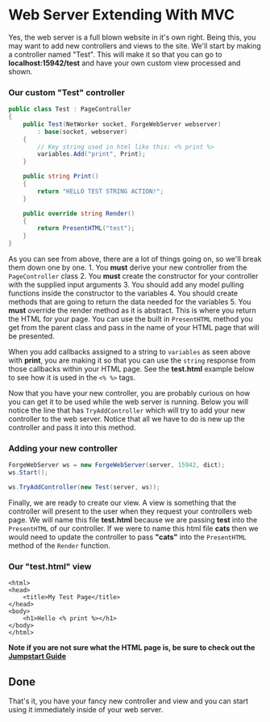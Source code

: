# Web Server Extending With MVC

Yes, the web server is a full blown website in it's own right. Being this, you may want to add new controllers and views to the site. We'll start by making a controller named "Test". This will make it so that you can go to **localhost:15942/test** and have your own custom view processed and shown.

### Our custom "Test" controller

```csharp
public class Test : PageController
{
    public Test(NetWorker socket, ForgeWebServer webserver)
        : base(socket, webserver)
    {
        // Key string used in html like this: <% print %>
        variables.Add("print", Print);
    }

    public string Print()
    {
        return "HELLO TEST STRING ACTION!";
    }

    public override string Render()
    {
        return PresentHTML("test");
    }
}
```

As you can see from above, there are a lot of things going on, so we'll break them down one by one. 1. You **must** derive your new controller from the `PageController` class 2. You **must** create the constructor for your controller with the supplied input arguments 3. You should add any model pulling functions inside the constructor to the variables 4. You should create methods that are going to return the data needed for the variables 5. You **must** override the render method as it is abstract. This is where you return the HTML for your page. You can use the built in `PresentHTML` method you get from the parent class and pass in the name of your HTML page that will be presented.

When you add callbacks assigned to a string to `variables` as seen above with **print**, you are making it so that you can use the `string` response from those callbacks within your HTML page. See the **test.html** example below to see how it is used in the `<% %>` tags.

Now that you have your new controller, you are probably curious on how you can get it to be used while the web server is running. Below you will notice the line that has `TryAddController` which will try to add your new controller to the web server. Notice that all we have to do is new up the controller and pass it into this method.

### Adding your new controller

```csharp
ForgeWebServer ws = new ForgeWebServer(server, 15942, dict);
ws.Start();

ws.TryAddController(new Test(server, ws));
```

Finally, we are ready to create our view. A view is something that the controller will present to the user when they request your controllers web page. We will name this file **test.html** because we are passing **test** into the `PresentHTML` of our controller. If we were to name this html file **cats** then we would need to update the controller to pass **"cats"** into the `PresentHTML` method of the `Render` function.

### Our "test.html" view

```markup
<html>
<head>
    <title>My Test Page</title>
</head>
<body>
    <h1>Hello <% print %></h1>
</body>
</html>
```

**Note if you are not sure what the HTML page is, be sure to check out the** [**Jumpstart Guide**](jumpstart.md)

## Done

That's it, you have your fancy new controller and view and you can start using it immediately inside of your web server.

